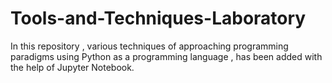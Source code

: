 # Tools-and-Techniques-Laboratory

In this repository , various techniques of approaching programming paradigms using Python as a programming language , has been added with the help of Jupyter Notebook.
